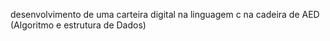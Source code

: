 desenvolvimento de uma carteira digital na linguagem c na cadeira de AED (Algoritmo e estrutura de Dados)

